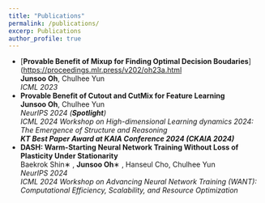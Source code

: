 ```yaml
---
title: "Publications"
permalink: /publications/
excerp: Publications
author_profile: true
---
```


*  [**Provable Benefit of Mixup for Finding Optimal Decision Boudaries**](https://proceedings.mlr.press/v202/oh23a.html <br> **Junsoo Oh**, Chulhee Yun <br>*ICML 2023*
*  **Provable Benefit of Cutout and CutMix for Feature Learning** <br> **Junsoo Oh**, Chulhee Yun <br> *NeurIPS 2024 (__Spotlight__)* <br>*ICML 2024 Workshop on High-dimensional Learning dynamics 2024: The Emergence of Structure and Reasoning* <br> __*KT Best Paper Award at KAIA Conference 2024 (CKAIA 2024)*__
*  **DASH: Warm-Starting Neural Network Training Without Loss of Plasticity Under Stationarity** <br> Baekrok Shin∗
 , **Junsoo Oh**∗
 , Hanseul Cho, Chulhee Yun <br> *NeurIPS 2024* <br>*ICML 2024 Workshop on Advancing Neural Network Training (WANT): Computational Efficiency, Scalability, and Resource Optimization*
